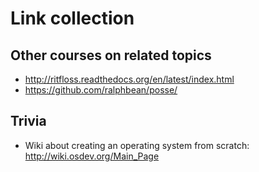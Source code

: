 # Link collection

## Other courses on related topics
- http://ritfloss.readthedocs.org/en/latest/index.html
- https://github.com/ralphbean/posse/

## Trivia
- Wiki about creating an operating system from scratch: http://wiki.osdev.org/Main_Page
